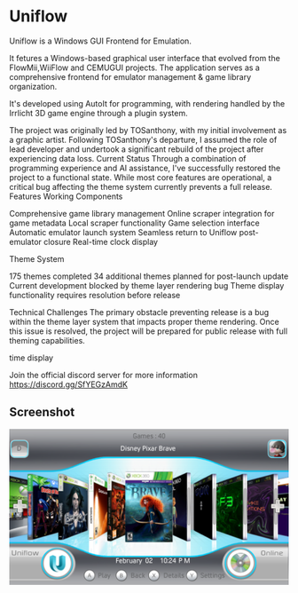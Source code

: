 # Uniflow

Uniflow is a Windows GUI Frontend for Emulation.

It fetures a Windows-based graphical user interface that evolved from the FlowMii,WiiFlow and CEMUGUI projects. The application serves as a comprehensive frontend for emulator management & game library organization.

It's developed using AutoIt for programming, with rendering handled by the Irrlicht 3D game engine through a plugin system. 

The project was originally led by TOSanthony, with my initial involvement as a graphic artist. Following TOSanthony's departure, I assumed the role of lead developer and undertook a significant rebuild of the project after experiencing data loss.
Current Status
Through a combination of programming experience and AI assistance, I've successfully restored the project to a functional state. While most core features are operational, a critical bug affecting the theme system currently prevents a full release.
Features
Working Components

Comprehensive game library management
Online scraper integration for game metadata
Local scraper functionality
Game selection interface
Automatic emulator launch system
Seamless return to Uniflow post-emulator closure
Real-time clock display

Theme System

175 themes completed
34 additional themes planned for post-launch update
Current development blocked by theme layer rendering bug
Theme display functionality requires resolution before release

Technical Challenges
The primary obstacle preventing release is a bug within the theme layer system that impacts proper theme rendering. Once this issue is resolved, the project will be prepared for public release with full theming capabilities.

time display

Join the official discord server for more information
https://discord.gg/SfYEGzAmdK

## Screenshot
![screenshot](https://github.com/jackrabbit72380/Uniflow/blob/master/screenshot.png)


